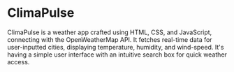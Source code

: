 # ClimaPulse

ClimaPulse is a weather app crafted using HTML, CSS, and JavaScript, connecting with the OpenWeatherMap API. It fetches real-time data for user-inputted cities, displaying temperature, humidity, and wind-speed. It's having a simple user interface with an intuitive search box for quick weather access.

